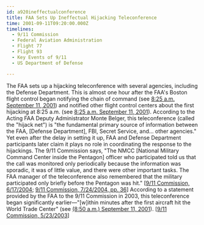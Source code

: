 ```yaml
---
id: a920ineffectualconference
title: FAA Sets Up Ineffectual Hijacking Teleconference
time: 2001-09-11T09:20:00.000Z
timelines:
  - 9/11 Commission
  - Federal Aviation Administration
  - Flight 77
  - Flight 93
  - Key Events of 9/11
  - US Department of Defense

---
```


The FAA sets up a hijacking teleconference with several agencies, including the Defense Department. This is almost one hour after the FAA's Boston flight control began notifying the chain of command (see [8:25 a.m. September 11, 2001](/timeline/#a825bostonnotifies)) and notified other flight control centers about the first hijacking at 8:25 a.m. (see [8:25 a.m. September 11, 2001](/timeline/#a825othercenters)). According to the Acting FAA Deputy Administrator Monte Belger, this teleconference (called the "hijack net") is "the fundamental primary source of information between the FAA, [Defense Department], FBI, Secret Service, and… other agencies." Yet even after the delay in setting it up, FAA and Defense Department participants later claim it plays no role in coordinating the response to the hijackings. The 9/11 Commission says, "The NMCC [National Military Command Center inside the Pentagon] officer who participated told us that the call was monitored only periodically because the information was sporadic, it was of little value, and there were other important tasks. The FAA manager of the teleconference also remembered that the military participated only briefly before the Pentagon was hit." [[9/11 Commission, 6/17/2004][1]; [9/11 Commission, 7/24/2004, pp. 36][2]] According to a statement provided by the FAA to the 9/11 Commission in 2003, this teleconference began significantly earlier—"[w]ithin minutes after the first aircraft hit the World Trade Center" (see [(8:50 a.m.) September 11, 2001](#a850phonebridges)). [[9/11 Commission, 5/23/2003][3]]

[1]: https://www.9-11commission.gov/archive/hearing12/9-11Commission_Hearing_2004-06-17.htm
[2]: https://web.archive.org/web/20041020144854/http://www.decloah.com/mirrors/9-11/911_Report.txt
[3]: https://www.9-11commission.gov/archive/hearing2/9-11Commission_Hearing_2003-05-23.htm
